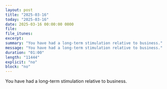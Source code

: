 ```yaml
---
layout: post
title: "2025-03-16"
today: "2025-03-16"
date: 2025-03-16 00:00:00 0000
file:
file_itunes:
excerpt:
summary: "You have had a long-term stimulation relative to business."
message: "You have had a long-term stimulation relative to business."
duration: "01:00"
length: "11444"
explicit: "no"
block: "no"
---
```

You have had a long-term stimulation relative to business.

